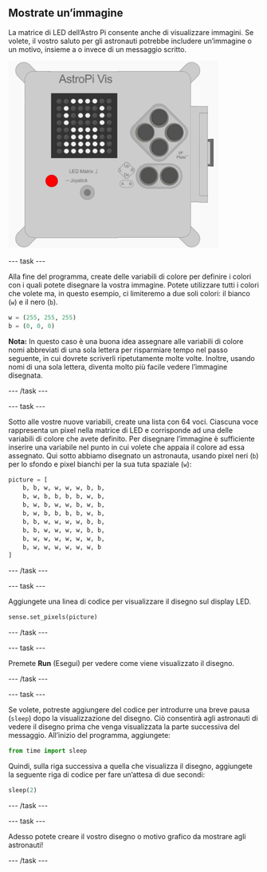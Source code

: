 ## Mostrate un’immagine

La matrice di LED dell’Astro Pi consente anche di visualizzare immagini. Se volete, il vostro saluto per gli astronauti potrebbe includere un’immagine o un motivo, insieme a o invece di un messaggio scritto.

![Astronauta](images/astronaut-pic.png)

\--- task \---

Alla fine del programma, create delle variabili di colore per definire i colori con i quali potete disegnare la vostra immagine. Potete utilizzare tutti i colori che volete ma, in questo esempio, ci limiteremo a due soli colori: il bianco (`w`) e il nero (`b`).

```python
w = (255, 255, 255)
b = (0, 0, 0)
```

**Nota:** In questo caso è una buona idea assegnare alle variabili di colore nomi abbreviati di una sola lettera per risparmiare tempo nel passo seguente, in cui dovrete scriverli ripetutamente molte volte. Inoltre, usando nomi di una sola lettera, diventa molto più facile vedere l’immagine disegnata.

\--- /task \---

\--- task \---

Sotto alle vostre nuove variabili, create una lista con 64 voci. Ciascuna voce rappresenta un pixel nella matrice di LED e corrisponde ad una delle variabili di colore che avete definito. Per disegnare l’immagine è sufficiente inserire una variabile nel punto in cui volete che appaia il colore ad essa assegnato. Qui sotto abbiamo disegnato un astronauta, usando pixel neri (`b`) per lo sfondo e pixel bianchi per la sua tuta spaziale (`w`):

```python
picture = [
    b, b, w, w, w, w, b, b,
    b, w, b, b, b, b, w, b,
    b, w, b, w, w, b, w, b,
    b, w, b, b, b, b, w, b,
    b, b, w, w, w, w, b, b,
    b, b, w, w, w, w, b, b,
    b, w, w, w, w, w, w, b,
    b, w, w, w, w, w, w, b
]
```

\--- /task \---

\--- task \---

Aggiungete una linea di codice per visualizzare il disegno sul display LED.

```python
sense.set_pixels(picture)
```

\--- /task \---

\--- task \---

Premete **Run** (Esegui) per vedere come viene visualizzato il disegno.

\--- /task \---

\--- task \---

Se volete, potreste aggiungere del codice per introdurre una breve pausa (`sleep`) dopo la visualizzazione del disegno. Ciò consentirà agli astronauti di vedere il disegno prima che venga visualizzata la parte successiva del messaggio. All’inizio del programma, aggiungete:

```python
from time import sleep
```

Quindi, sulla riga successiva a quella che visualizza il disegno, aggiungete la seguente riga di codice per fare un’attesa di due secondi:

```python
sleep(2)
```

\--- /task \---

\--- task \---

Adesso potete creare il vostro disegno o motivo grafico da mostrare agli astronauti!

\--- /task \---
